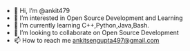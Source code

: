 - 👋 Hi, I’m @ankit479
- 👀 I’m interested in Open Source Development and Learning
- 🌱 I’m currently learning C++,Python,Java,Bash.
- 💞️ I’m looking to collaborate on Open Source Development
- 📫 How to reach me ankitsengupta497@gmail.com

<!---
ankit479/ankit479 is a ✨ special ✨ repository because its `README.md` (this file) appears on your GitHub profile.
You can click the Preview link to take a look at your changes.
--->
